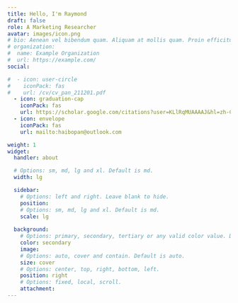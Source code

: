```yaml
---
title: Hello, I'm Raymond
draft: false
role: A Marketing Researcher
avatar: images/icon.png
# bio: Aenean vel bibendum quam. Aliquam at mollis quam. Proin efficitur.
# organization:
#  name: Example Organization
#  url: https://example.com/
social:

#  - icon: user-circle
#    iconPack: fas 
#    url: /cv/cv_pan_211201.pdf
  - icon: graduation-cap
    iconPack: fas
    url: https://scholar.google.com/citations?user=KLlRqMUAAAAJ&hl=zh-CN
  - icon: envelope
    iconPack: fas
    url: mailto:haibopan@outlook.com

weight: 1
widget:
  handler: about

  # Options: sm, md, lg and xl. Default is md.
  width: lg

  sidebar:
    # Options: left and right. Leave blank to hide.
    position:
    # Options: sm, md, lg and xl. Default is md.
    scale: lg
  
  background:
    # Options: primary, secondary, tertiary or any valid color value. Default is primary.
    color: secondary
    image: 
    # Options: auto, cover and contain. Default is auto.
    size: cover
    # Options: center, top, right, bottom, left.
    position: right
    # Options: fixed, local, scroll.
    attachment: 
---
```

